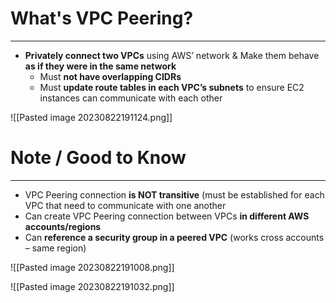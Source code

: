 # What's VPC Peering?
---

* **Privately connect two VPCs** using AWS’ network & Make them behave **as if they were in the same network**
	* Must **not have overlapping CIDRs**
	* Must **update route tables in each VPC’s subnets** to ensure EC2 instances can communicate with each other

![[Pasted image 20230822191124.png]]

# Note / Good to Know
---

* VPC Peering connection **is NOT transitive** (must be established for each VPC that need to communicate with one another
* Can create VPC Peering connection between VPCs **in different AWS accounts/regions**
* Can **reference a security group in a peered VPC** (works cross accounts – same region)

![[Pasted image 20230822191008.png]]

![[Pasted image 20230822191032.png]]